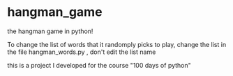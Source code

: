 # hangman_game
the hangman game in python!


To change the list of words that it randomply picks to play, change the list in the file hangman_words.py , don't edit the list name

this is a project I developed for the course "100 days of python"
